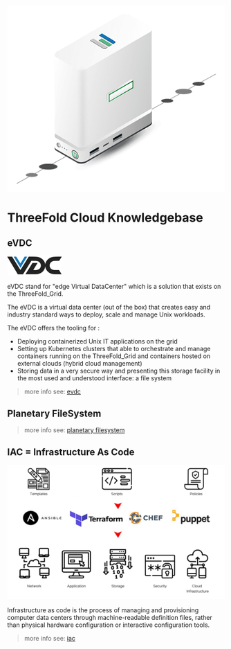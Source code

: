 ![](img/vdc_node.png)

# ThreeFold Cloud Knowledgebase

## eVDC

![](img/vdc.png)

eVDC stand for "edge Virtual DataCenter" which is a solution that exists on the ThreeFold_Grid.

The eVDC is a virtual data center (out of the box) that creates easy and industry standard ways to deploy, scale and manage Unix workloads.

The eVDC offers the tooling for :

- Deploying containerized Unix IT applications on the grid
- Setting up Kubernetes clusters that able to orchestrate and manage containers running on the ThreeFold_Grid and containers hosted on external clouds (hybrid cloud management)
- Storing data in a very secure way and presenting this storage facility in the most used and understood interface: a file system

[](./img/vdc-3bot.png)

> more info see: [evdc](evdc)

## Planetary FileSystem

> more info see: [planetary filesystem](threefold:threefold_fs)

## IAC = Infrastructure As Code

![](img/iac_intro.png)

Infrastructure as code is the process of managing and provisioning computer data centers through machine-readable definition files, rather than physical hardware configuration or interactive configuration tools.

> more info see: [iac](iac)